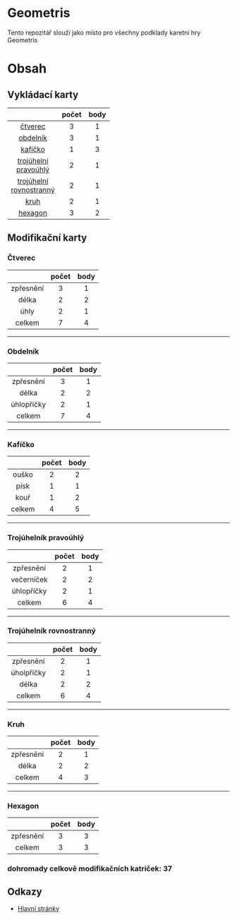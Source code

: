 # Geometris  
Tento repozitář slouží jako místo pro všechny podklady karetní hry Geometris

# Obsah

## Vykládací karty
|                                                         | počet | body |
|:-------------------------------------------------------:|:-----:|:----:|
|                   [čtverec](#čtverec)                   |   3   |  1   |
|                  [obdelník](#obdelník)                  |   3   |  1   |
|                   [kafíčko](#kafíčko)                   |   1   |  3   |
|   [trojúhelní <br> pravoúhlý](#trojúhelník-pravoúhlý)   |   2   |  1   |
|[trojúhelní <br> rovnostranný](#trojúhelník-rovnostranný)|   2   |  1   |
|                      [kruh](#kruh)                      |   2   |  1   |
|                   [hexagon](#hexagon)                   |   3   |  2   |

## Modifikační karty

### Čtverec
|           | počet | body |
|:---------:|:-----:|:----:|
| zpřesnění |   3   |  1   |
|   délka   |   2   |  2   |
|   úhly    |   2   |  1   |
|  celkem   |   7   |  4   |


---
### Obdelník
|            | počet | body |
|:----------:|:-----:|:----:|
| zpřesnění  |   3   |  1   |
|   délka    |   2   |  2   |
| úhlopříčky |   2   |  1   |
|   celkem   |   7   |  4   |

---
### Kafíčko
|        | počet | body |
|:------:|:-----:|:----:|
| ouško  |   2   |  2   |
|  písk  |   1   |  1   |
|  kouř  |   1   |  2   |
| celkem |   4   |  5   |

---
### Trojúhelník pravoúhlý
|            | počet | body |
|:----------:|:-----:|:----:|
| zpřesnění  |   2   |  1   |
| večerníček |   2   |  2   |
| úhlopříčky |   2   |  1   |
|   celkem   |   6   |  4   |

---
### Trojúhelník rovnostranný
|            | počet | body |
|:----------:|:-----:|:----:|
| zpřesnění  |   2   |  1   |
| úholpříčky |   2   |  1   |
|   délka    |   2   |  2   |
|   celkem   |   6   |  4   |

---
### Kruh
|           | počet | body |
|:---------:|:-----:|:----:|
| zpřesnění |   2   |  1   |
|   délka   |   2   |  2   |
|  celkem   |   4   |  3   |
---
### Hexagon
|           | počet | body |
|:---------:|:-----:|:----:|
| zpřesnění |   3   |  3   |
|  celkem   |   3   |  3   |


### dohromady celkově modifikačních katriček: 37

## Odkazy
- [Hlavní stránky](https://jezzzke.github.io/Geometris)
